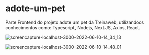 # adote-um-pet
 Parte Frontend do projeto adote um pet da Treinaweb, utilizandoos conhecimentos como: Typescript, Nodejs, Next.JS, Axios, React.
 
 
![screencapture-localhost-3000-2022-06-10-14_34_13](https://user-images.githubusercontent.com/101671694/173122284-4dc0c6b5-3e62-4b7e-97b1-e6045ebb157c.png)
<br>

![screencapture-localhost-3000-2022-06-10-14_48_01](https://user-images.githubusercontent.com/101671694/173122831-74886c8d-90ff-4e23-a753-ace9b25cb1f1.png)
